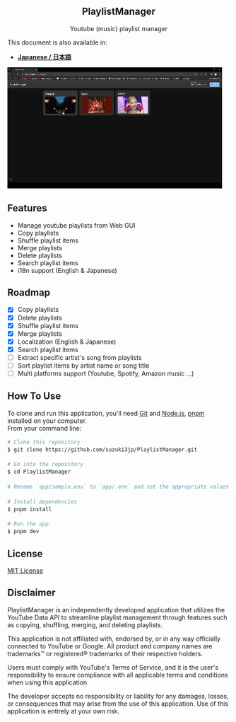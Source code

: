 <h2 align="center">PlaylistManager</h2>
<div align="center">Youtube (music) playlist manager</div>

This document is also available in:

- [**Japanese / 日本語**](README_ja.md)

![PlaylistManagerDemo](./assets/demo2.gif)

## Features
- Manage youtube playlists from Web GUI
- Copy playlists
- Shuffle playlist items
- Merge playlists
- Delete playlists
- Search playlist items 
- i18n support (English & Japanese)

## Roadmap
- [x] Copy playlists
- [x] Delete playlists
- [x] Shuffle playlist items
- [x] Merge playlists
- [x] Localization (English & Japanese)
- [x] Search playlist items 
- [ ] Extract specific artist's song from playlists
- [ ] Sort playlist items by artist name or song title
- [ ] Multi platforms support (Youtube, Spotify, Amazon music ...)

## How To Use
To clone and run this application, you'll need [Git](https://git-scm.com) and [Node.js](https://nodejs.org/en/download/), [pnpm](https://pnpm.io/) installed on your computer.  
From your command line:
```bash
# Clone this repository
$ git clone https://github.com/suzuki3jp/PlaylistManager.git

# Go into the repository
$ cd PlaylistManager

# Rename `app/sample.env` to `app/.env` and set the appropriate values

# Install dependencies
$ pnpm install

# Run the app
$ pnpm dev
```
## License

[MIT License](./LICENSE)

## Disclaimer

PlaylistManager is an independently developed application that utilizes the YouTube Data API to streamline playlist management through features such as copying, shuffling, merging, and deleting playlists.

This application is not affiliated with, endorsed by, or in any way officially connected to YouTube or Google. All product and company names are trademarks™ or registered® trademarks of their respective holders.

Users must comply with YouTube's Terms of Service, and it is the user's responsibility to ensure compliance with all applicable terms and conditions when using this application.

The developer accepts no responsibility or liability for any damages, losses, or consequences that may arise from the use of this application. Use of this application is entirely at your own risk.